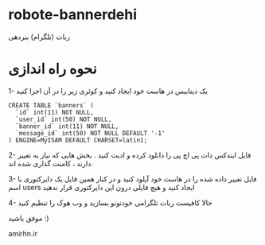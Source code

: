 # robote-bannerdehi
ربات (تلگرام) بنردهی


# نحوه راه اندازی
1- یک دیتابیس در هاست خود ایجاد کنید و کوئری زیر را در آن اجرا کنید
```
CREATE TABLE `banners` (
  `id` int(11) NOT NULL,
  `user_id` int(50) NOT NULL,
  `banner_id` int(11) NOT NULL,
  `message_id` int(50) NOT NULL DEFAULT '-1'
) ENGINE=MyISAM DEFAULT CHARSET=latin1;
```

2- فایل ایندکس دات پی اچ پی را دانلود کرده و ادیت کنید .
بخش هایی که نیاز به تغییر دارند ، کامنت گذاری شده اند.


3- فایل تغییر داده شده را در هاست خود آپلود کنید و در کنار همین فایل یک دایرکتوری با اسم 
users 
ایجاد کنید و هیچ فایلی درون این دایرکتوری قرار ندهید


4- حالا کافیست ربات تلگرامی خودتونو بسازید و وب هوک را تنظیم کنید


موفق باشید :)

amirhn.ir
